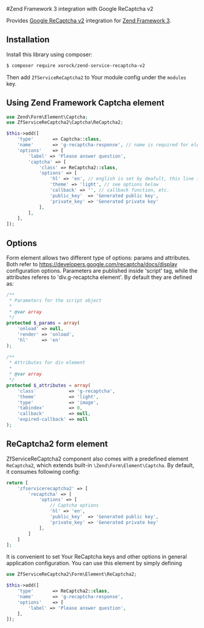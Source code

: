 #Zend Framework 3 integration with Google ReCaptcha v2

Provides [Google ReCaptcha v2](https://www.google.com/recaptcha/intro/index.html) integration for
[Zend Framework 3](https://github.com/zendframework/zendframework).

## Installation

Install this library using composer:

```bash
$ composer require xorock/zend-service-recaptcha-v2
```

Then add `ZfServiceReCaptcha2` to Your module config under the `modules` key.

## Using Zend Framework Captcha element

```php
use Zend\Form\Element\Captcha;
use ZfServiceReCaptcha2\Captcha\ReCaptcha2;

$this->add([
    'type'       => Captcha::class,
    'name'       => 'g-recaptcha-response', // name is required for element to be validated
    'options'    => [
        'label' => 'Please answer question',
        'captcha' => [
            'class' => ReCaptcha2::class,
            'options' => [
                'hl' => 'en', // english is set by deafult, this line is not required
                'theme' => 'light', // see options below
                'callback' => '', // callback function, etc.
                'public_key'  => 'Generated public key',
                'private_key' => 'Generated private key'
            ],
        ],
    ],
]);
```

## Options

Form element allows two different type of options: params and attributes. Both refer to https://developers.google.com/recaptcha/docs/display configuration options.
Parameters are published inside 'script' tag, while the attributes referes to 'div.g-recaptcha element'. By default they are defined as:

```php
/**
 * Parameters for the script object
 *
 * @var array
 */
protected $_params = array(
    'onload' => null,
    'render' => 'onload',
    'hl'     => 'en'
);
    
/**
 * Attributes for div element
 *
 * @var array
 */
protected $_attributes = array(
    'class'            => 'g-recaptcha',
    'theme'            => 'light',
    'type'             => 'image',
    'tabindex'         => 0,
    'callback'         => null,
    'expired-callback' => null
);
```

## ReCaptcha2 form element

ZfServiceReCaptcha2 component also comes with a predefined element `ReCaptcha2`, which extends built-in `\Zend\Form\Element\Captcha`.
By default, it consumes following config:

```php
return [
    'zfservicerecaptcha2' => [
        'recaptcha' => [
            'options' => [
                // Captcha options
                'hl' => 'en',
                'public_key'  => 'Generated public key',
                'private_key' => 'Generated private key'
            ],
        ]
    ]
];
```

It is convenient to set Your ReCaptcha keys and other options in general application configuration.
You can use this element by simply defining

```php
use ZfServiceReCaptcha2\Form\Element\ReCaptcha2;

$this->add([
    'type'       => ReCaptcha2::class,
    'name'       => 'g-recaptcha-response',
    'options'    => [
        'label' => 'Please answer question',
    ],
]);
```